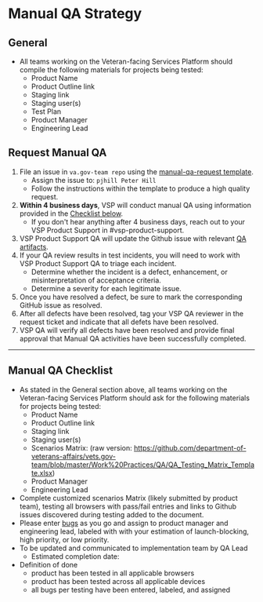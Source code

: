 # Manual QA Strategy

## General
* All teams working on the Veteran-facing Services Platform should compile the following materials for projects being tested:
     - Product Name
     - Product Outline link
     - Staging link
     - Staging user(s)
     - Test Plan
     - Product Manager
     - Engineering Lead

## Request Manual QA
1. File an issue in ```va.gov-team repo``` using the [manual-qa-request template](https://github.com/department-of-veterans-affairs/va.gov-team/issues/new?assignees=peterhill-oddball&labels=product+support&template=manual-qa-request.md&title=Request+manual+QA+services+for+ENTER_PRODUCT_NAME).
    * Assign the issue to: ```pjhill Peter Hill```
    * Follow the instructions within the template to produce a high quality request.
2. **Within 4 business days**, VSP will conduct manual QA using information provided in the [Checklist below](#Manual-qa-checklist).
    * If you don't hear anything after 4 business days, reach out to your VSP Product Support in #vsp-product-support.
3. VSP Product Support QA will update the Github issue with relevant [QA artifacts](../qa-artifacts.md).
4. If your QA review results in test incidents, you will need to work with VSP Product Support QA to triage each incident.
   * Determine whether the incident is a defect, enhancement, or misinterpretation of acceptance criteria.
   * Determine a severity for each legitimate issue.
5. Once you have resolved a defect, be sure to mark the corresponding GitHub issue as resolved.
6. After all defects have been resolved, tag your VSP QA reviewer in the request ticket and indicate that all defets have been resolved.
7. VSP QA will verify all defects have been resolved and provide final approval that Manual QA activities have been successfully completed.


<hr>

## Manual QA Checklist
* As stated in the General section above, all teams working on the Veteran-facing Services Platform should ask for the following materials for projects being tested:
     - Product Name
     - Product Outline link
     - Staging link
     - Staging user(s)
     - Scenarios Matrix: (raw version: https://github.com/department-of-veterans-affairs/vets.gov-team/blob/master/Work%20Practices/QA/QA_Testing_Matrix_Template.xlsx)
     - Product Manager
     - Engineering Lead
* Complete customized scenarios Matrix (likely submitted by product team), testing all browsers with pass/fail entries and links to Github issues discovered during testing added to the document.
* Please enter [bugs](https://github.com/department-of-veterans-affairs/va.gov-team/blob/master/.github/ISSUE_TEMPLATE/bug-issue.md) as you go and assign to product manager and engineering lead, labeled with with your estimation of launch-blocking, high priority, or low priority.
* To be updated and communicated to implementation team by QA Lead
     - Estimated completion date:
* Definition of done
     - product has been tested in all applicable browsers
     - product has been tested across all applicable devices
     - all bugs per testing have been entered, labeled, and assigned
